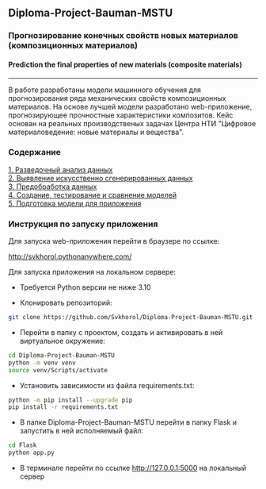 ## Diploma-Project-Bauman-MSTU  
### Прогнозирование конечных свойств новых материалов (композиционных материалов)  
#### Prediction the final properties of new materials (composite materials)  
___________
В работе разработаны модели машинного обучения для прогнозирования ряда механических свойств композиционных материалов. На основе лучшей модели разработано web-приложение, прогнозирующее прочностные характеристики композитов. Кейс основан на реальных производственых задачах Центра НТИ "Цифровое материаловедение: новые материалы и вещества".
  
### Содержание  
[1. Разведочный анализ данных](https://github.com/Svkhorol/Diploma-Project-Bauman-MSTU/blob/main/notebooks/1_EDA.ipynb)  
[2. Выявление искусственно сгенерированных данных](https://github.com/Svkhorol/Diploma-Project-Bauman-MSTU/blob/main/notebooks/2_Synthetic_Data.ipynb)  
[3. Предобработка данных](https://github.com/Svkhorol/Diploma-Project-Bauman-MSTU/blob/main/notebooks/3_Processing.ipynb)  
[4. Создание, тестирование и сравнение моделей](https://github.com/Svkhorol/Diploma-Project-Bauman-MSTU/blob/main/notebooks/4_Modeling.ipynb)  
[5. Подготовка модели для приложения](https://github.com/Svkhorol/Diploma-Project-Bauman-MSTU/blob/main/Flask/src/get_prediction_func.ipynb)  
  
### Инструкция по запуску приложения  
Для запуска web-приложения перейти в браузере по ссылке:  
  
http://svkhorol.pythonanywhere.com/  
  
Для запуска приложения на локальном сервере:  
  
- Требуется Python версии не ниже 3.10  
  
- Клонировать репозиторий:
```bash
git clone https://github.com/Svkhorol/Diploma-Project-Bauman-MSTU.git
```  
- Перейти в папку с проектом, создать и активировать в ней виртуальное окружение:  
```bash
cd Diploma-Project-Bauman-MSTU
python -m venv venv
source venv/Scripts/activate
```
 
- Установить зависимости из файла requirements.txt:
```bash
python -m pip install --upgrade pip  
pip install -r requirements.txt  
```
- В папке Diploma-Project-Bauman-MSTU перейти в папку Flask и запустить в ней исполняемый файл:  
```bash
cd Flask
python app.py 
```
- В терминале перейти по ссылке http://127.0.0.1:5000 на локальный сервер

